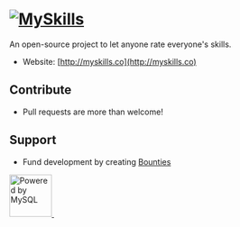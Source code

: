<h1>
<a href="http://myskills.co"><img src="http://myskills.co/images/title.png" title="MySkills"/></a>
</h1>

An open-source project to let anyone rate everyone's skills.

* Website: [http://myskills.co](http://myskills.co)


## Contribute
* Pull requests are more than welcome!

## Support
* Fund development by creating [Bounties](https://www.bountysource.com/teams/my-skills)

<a target="_blank" href="http://www.mysql.com">
  <img width="75" src="http://www.mysql.com/common/logos/powered-by-mysql-125x64.png" alt="Powered by MySQL" title="Powered by MySQL"/>
</a>&nbsp; &nbsp; &nbsp; &nbsp;
